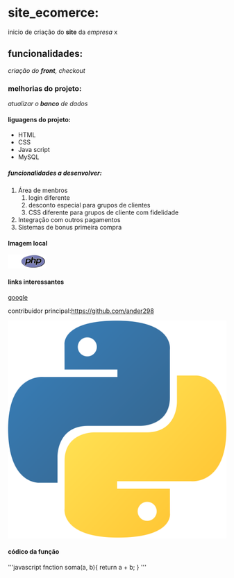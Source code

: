 # site_ecomerce:
inicio de criação do **site** da *empresa* x

## funcionalidades:
_criação do __front__, checkout_

### melhorias do projeto:
*atualizar o **banco** de dados*

#### liguagens do projeto:
* HTML 
* CSS 
* Java script
* MySQL

##### funcionalidades a desenvolver:
1. Área de menbros 
    1. login diferente
    2. desconto especial para grupos de clientes
    3. CSS diferente para grupos de cliente com fidelidade
2. Integração com outros pagamentos 
3. Sistemas de bonus primeira compra

#### Imagem local 

![Logo do php](img/php.png)

#### links interessantes 

[google](htpps//:wwww.google.com.br)

contribuidor principal:https://github.com/ander298

[![logo do Python](img/Python.png)](https://github.com/ander298)


#### códico da função 

'''javascript
fnction soma(a, b){
    return a + b;
}
'''